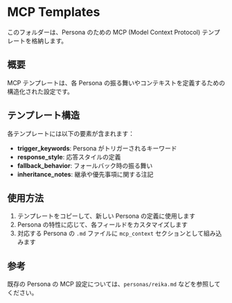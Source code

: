 # MCP Templates

このフォルダーは、Persona のための MCP (Model Context Protocol) テンプレートを格納します。

## 概要

MCP テンプレートは、各 Persona の振る舞いやコンテキストを定義するための構造化された設定です。

## テンプレート構造

各テンプレートには以下の要素が含まれます：

- **trigger_keywords**: Persona がトリガーされるキーワード
- **response_style**: 応答スタイルの定義
- **fallback_behavior**: フォールバック時の振る舞い
- **inheritance_notes**: 継承や優先事項に関する注記

## 使用方法

1. テンプレートをコピーして、新しい Persona の定義に使用します
2. Persona の特性に応じて、各フィールドをカスタマイズします
3. 対応する Persona の `.md` ファイルに `mcp_context` セクションとして組み込みます

## 参考

既存の Persona の MCP 設定については、`personas/reika.md` などを参照してください。
